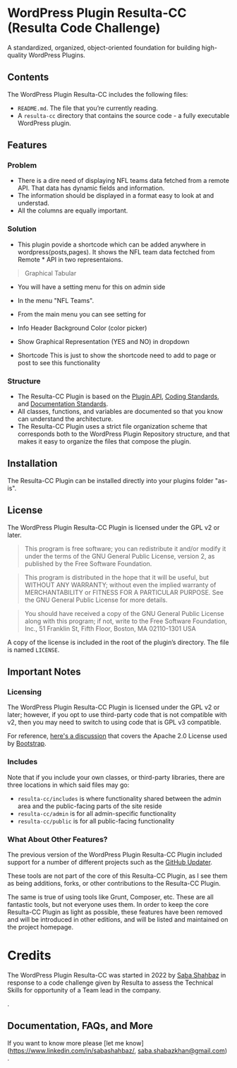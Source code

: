 # WordPress Plugin Resulta-CC (Resulta Code Challenge)

A standardized, organized, object-oriented foundation for building high-quality WordPress Plugins.

## Contents

The WordPress Plugin Resulta-CC includes the following files:

* `README.md`. The file that you’re currently reading.
* A `resulta-cc` directory that contains the source code - a fully executable WordPress plugin.

## Features

### Problem

* There is a dire need of displaying NFL teams data fetched from a remote API. That data has dynamic fields and information.
* The information should be displayed in a format easy to look at and understad.
* All the columns are equally important.
### Solution

* This plugin povide a shortcode which can be added anywhere in wordpress(posts,pages). It shows the NFL team data fectched from Remote * API in two representaions.
> Graphical
> Tabular

* You will have a setting menu for this on admin side
* In the menu "NFL Teams".
* From the main menu you can see setting for 

* Info Header Background Color	(color picker)
* Show Graphical Representation	(YES and NO) in dropdown
* Shortcode                       This is just to show the shortcode need to add to page or post to see this functionality

### Structure
* The Resulta-CC Plugin is based on the [Plugin API](http://codex.wordpress.org/Plugin_API), [Coding Standards](http://codex.wordpress.org/WordPress_Coding_Standards), and [Documentation Standards](https://make.wordpress.org/core/handbook/best-practices/inline-documentation-standards/php/).
* All classes, functions, and variables are documented so that you know can understand the architecture.
* The Resulta-CC Plugin uses a strict file organization scheme that corresponds both to the WordPress Plugin Repository structure, and that makes it easy to organize the files that compose the plugin.

## Installation

The Resulta-CC Plugin can be installed directly into your plugins folder "as-is". 


## License

The WordPress Plugin Resulta-CC Plugin is licensed under the GPL v2 or later.

> This program is free software; you can redistribute it and/or modify it under the terms of the GNU General Public License, version 2, as published by the Free Software Foundation.

> This program is distributed in the hope that it will be useful, but WITHOUT ANY WARRANTY; without even the implied warranty of MERCHANTABILITY or FITNESS FOR A PARTICULAR PURPOSE. See the GNU General Public License for more details.

> You should have received a copy of the GNU General Public License along with this program; if not, write to the Free Software Foundation, Inc., 51 Franklin St, Fifth Floor, Boston, MA 02110-1301 USA

A copy of the license is included in the root of the plugin’s directory. The file is named `LICENSE`.

## Important Notes

### Licensing

The WordPress Plugin Resulta-CC Plugin is licensed under the GPL v2 or later; however, if you opt to use third-party code that is not compatible with v2, then you may need to switch to using code that is GPL v3 compatible.

For reference, [here's a discussion](http://make.wordpress.org/themes/2013/03/04/licensing-note-apache-and-gpl/) that covers the Apache 2.0 License used by [Bootstrap](http://twitter.github.io/bootstrap/).

### Includes

Note that if you include your own classes, or third-party libraries, there are three locations in which said files may go:

* `resulta-cc/includes` is where functionality shared between the admin area and the public-facing parts of the site reside
* `resulta-cc/admin` is for all admin-specific functionality
* `resulta-cc/public` is for all public-facing functionality


### What About Other Features?

The previous version of the WordPress Plugin Resulta-CC Plugin included support for a number of different projects such as the [GitHub Updater](https://github.com/afragen/github-updater).

These tools are not part of the core of this Resulta-CC Plugin, as I see them as being additions, forks, or other contributions to the Resulta-CC Plugin.

The same is true of using tools like Grunt, Composer, etc. These are all fantastic tools, but not everyone uses them. In order to  keep the core Resulta-CC Plugin as light as possible, these features have been removed and will be introduced in other editions, and will be listed and maintained on the project homepage.

# Credits

The WordPress Plugin Resulta-CC was started in 2022 by [Saba Shahbaz](https://www.linkedin.com/in/sabashahbaz/) in response to a code challenge given by Resulta to assess the Technical Skills for opportunity of a Team lead in the company.

.

## Documentation, FAQs, and More

If you want to know more please [let me know](https://www.linkedin.com/in/sabashahbaz/, saba.shabazkhan@gmail.com) .
